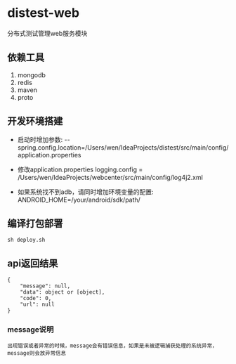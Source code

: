 # distest-web
分布式测试管理web服务模块

## 依赖工具
1. mongodb
2. redis
3. maven
4. proto

## 开发环境搭建

- 启动时增加参数:
    --spring.config.location=/Users/wen/IdeaProjects/distest/src/main/config/application.properties
- 修改application.properties
    logging.config = /Users/wen/IdeaProjects/webcenter/src/main/config/log4j2.xml

- 如果系统找不到adb，请同时增加环境变量的配置:
    ANDROID_HOME=/your/android/sdk/path/

## 编译打包部署
    sh deploy.sh

## api返回结果
    {
        "message": null,
        "data": object or [object],
        "code": 0,
        "url": null
    }

### message说明
    出现错误或者异常的时候，message会有错误信息，如果是未被逻辑捕获处理的系统异常，message则会放异常信息


